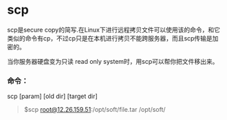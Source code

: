 # scp
scp是secure copy的简写.在Linux下进行远程拷贝文件可以使用该的命令，和它类似的命令有cp，不过cp只是在本机进行拷贝不能跨服务器，而且scp传输是加密的。

当你服务器硬盘变为只读 read only system时，用scp可以帮你把文件移出来。

### 命令：
scp [param] [old dir] [target dir]

> $scp root@12.26.159.51:/opt/soft/file.tar /opt/soft/